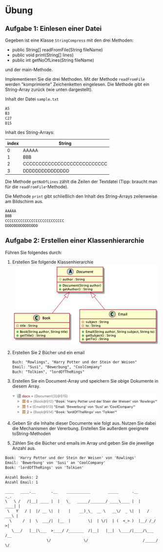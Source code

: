 # Übung

## Aufgabe 1: Einlesen einer Datei

Gegeben ist eine Klasse `StringCompress` mit den drei Methoden:
- public String[] readFromFile(String fileName)
- public void print(String[] lines)
- public int getNoOfLines(String fileName)

und der main-Methode.

Implementieren Sie die drei Methoden. Mit der Methode `readFromFile` werden "komprimierte" Zeichenketten eingelesen. Die Methode gibt ein String-Array zurück (wie unten dargestellt).


Inhalt der Datei `sample.txt`

```
A5
B3
C27
D15
```

Inhalt des String-Arrays:

| index | String |
| --- | --- |
| 0 | AAAAA
| 1 | BBB
| 2 | CCCCCCCCCCCCCCCCCCCCCCCCCCC
| 3 | DDDDDDDDDDDDDDD

Die Methode `getNoOfLines` zählt die Zeilen der Textdatei (Tipp: braucht man für die `readFromFile`-Methode).

Die Methode `print` gibt schließlich den Inhalt des String-Arrays zeilenweise am Bildschirm aus. 

```
AAAAA
BBB
CCCCCCCCCCCCCCCCCCCCCCCCCCC
DDDDDDDDDDDDDDD
```

## Aufgabe 2: Erstellen einer Klassenhierarchie
Führen Sie folgendes durch:

1. Erstellen Sie folgende Klassenhierarchie
   <img src="images/CLD.png" />

1. Erstellen Sie 2 Bücher und ein email
   
   ```
   Buch: "Rowlings", "Harry Potter und der Stein der Weisen"
   Email: "Susi", "Bewerbung", "CoolCompany"
   Buch: "Tolkien", "lordOfTheRings"
   ```
   
2. Erstellen Sie ein Document-Array und speichern Sie obige Dokumente in diesem Array.

   <img src="images/array.png" />

3. Geben Sir die Inhalte dieser Documente wie folgt aus.
   Nutzen Sie dabei die Mechanismen der Vererbung.
   Erstellen Sie außerdem geeignete toString-Methoden

4. Zählen Sie die Bücher und emails im Array und geben Sie die jeweilige Anzahl aus.


```
Book: 'Harry Potter und der Stein der Weisen' von 'Rowlings'
Email: 'Bewerbung' von 'Susi' an 'CoolCompany'
Book: 'lordOfTheRings' von 'Tolkien'

Anzahl Books: 2
Anzahl Email: 1
```

```
____   ____.__       .__    ___________        _____      .__         ._.
\   \ /   /|__| ____ |  |   \_   _____/_______/ ____\____ |  |    ____| |
 \   Y   / |  |/ __ \|  |    |    __)_\_  __ \   __\/  _ \|  |   / ___\ |
  \     /  |  \  ___/|  |__  |        \|  | \/|  | (  <_> )  |__/ /_/  >|
   \___/   |__|\___  >____/ /_______  /|__|   |__|  \____/|____/\___  /__
                   \/               \/                         /_____/ \/
```
